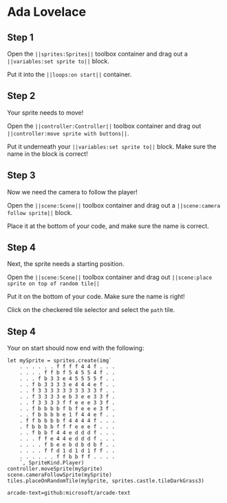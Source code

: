 # Ada Lovelace

## Step 1

Open the ``||sprites:Sprites||`` toolbox container and drag out a ``||variables:set sprite to||`` block.

Put it into the ``||loops:on start||`` container.

## Step 2

Your sprite needs to move!

Open the ``||controller:Controller||`` toolbox container and drag out ``||controller:move sprite with buttons||``.

Put it underneath your ``||variables:set sprite to||`` block. Make sure the name in the block is correct!

## Step 3

Now we need the camera to follow the player!

Open the ``||scene:Scene||`` toolbox container and drag out a ``||scene:camera follow sprite||`` block.

Place it at the bottom of your code, and make sure the name is correct.

## Step 4

Next, the sprite needs a starting position.

Open the ``||scene:Scene||`` toolbox container and drag out ``||scene:place sprite on top of random tile||``

Put it on the bottom of your code. Make sure the name is right!

Click on the checkered tile selector and select the ``path`` tile.

## Step 4

Your on start should now end with the following:

```blocks
let mySprite = sprites.create(img`
    . . . . . . f f f f 4 4 f . . . 
    . . . . f f b f 5 4 5 5 4 f . . 
    . . . f b 3 3 e 4 5 5 5 5 f . . 
    . . f b 3 3 3 3 e 4 4 4 e f . . 
    . . f 3 3 3 3 3 3 3 3 3 3 f . . 
    . . f 3 3 3 3 e b 3 e e 3 3 f . 
    . . f 3 3 3 3 f f e e e 3 3 f . 
    . . f b b b b f b f e e e 3 f . 
    . . f b b b b e 1 f 4 4 e f . . 
    . f f b b b b f 4 4 4 4 f . . . 
    . f b b b b f f f e e e f . . . 
    . . f b b f 4 4 e d d d f . . . 
    . . . f f e 4 4 e d d d f . . . 
    . . . . f b e e b d b d b f . . 
    . . . . f f d 1 d 1 d 1 f f . . 
    . . . . . . f f b b f f . . . . 
    `, SpriteKind.Player)
controller.moveSprite(mySprite)
scene.cameraFollowSprite(mySprite)
tiles.placeOnRandomTile(mySprite, sprites.castle.tileDarkGrass3)
```


```package
arcade-text=github:microsoft/arcade-text
```